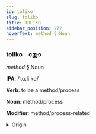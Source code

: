 ```yaml
---
id: toliko
slug: toliko
title: TOLİKO
sidebar_position: 277
hoverText: method § Noun
---
```


### toliko&emsp;<span kind="abugida">cʓɟɔ</span>

*method* **§** Noun

**IPA**: /ˈtɑ.li.kɑ/

**Verb**: to be a method/process

**Noun**: method/process

**Modifier**: method/process-related

<details>
    <summary>Origin</summary>
    Arabic طَرِيقَة ṭarīqa /tˤa.riː.qa/<br/>
    <em>Afroasiatic Language Family</em>
</details>